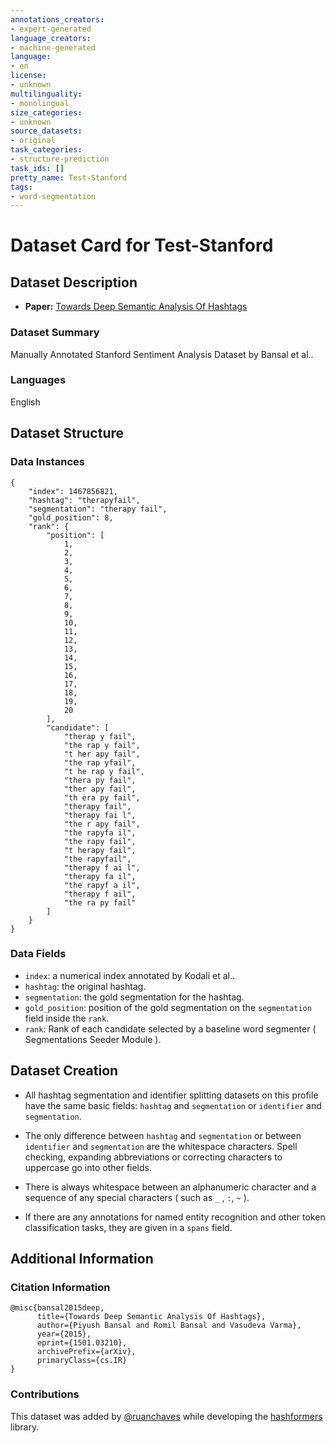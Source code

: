```yaml
---
annotations_creators:
- expert-generated
language_creators:
- machine-generated
language:
- en
license:
- unknown
multilinguality:
- monolingual
size_categories:
- unknown
source_datasets:
- original
task_categories:
- structure-prediction
task_ids: []
pretty_name: Test-Stanford
tags:
- word-segmentation
---
```


# Dataset Card for Test-Stanford

## Dataset Description

- **Paper:** [Towards Deep Semantic Analysis Of Hashtags](https://arxiv.org/abs/1501.03210)

### Dataset Summary

Manually Annotated Stanford Sentiment Analysis Dataset by Bansal et al..

### Languages

English

## Dataset Structure

### Data Instances

```
{
    "index": 1467856821,
    "hashtag": "therapyfail",
    "segmentation": "therapy fail",
    "gold_position": 8,
    "rank": {
        "position": [
            1,
            2,
            3,
            4,
            5,
            6,
            7,
            8,
            9,
            10,
            11,
            12,
            13,
            14,
            15,
            16,
            17,
            18,
            19,
            20
        ],
        "candidate": [
            "therap y fail",
            "the rap y fail",
            "t her apy fail",
            "the rap yfail",
            "t he rap y fail",
            "thera py fail",
            "ther apy fail",
            "th era py fail",
            "therapy fail",
            "therapy fai l",
            "the r apy fail",
            "the rapyfa il",
            "the rapy fail",
            "t herapy fail",
            "the rapyfail",
            "therapy f ai l",
            "therapy fa il",
            "the rapyf a il",
            "therapy f ail",
            "the ra py fail"
        ]
    }
}
```

### Data Fields

- `index`: a numerical index annotated by Kodali et al..
- `hashtag`: the original hashtag.
- `segmentation`: the gold segmentation for the hashtag.
- `gold_position`: position of the gold segmentation on the `segmentation` field inside the `rank`.
- `rank`: Rank of each candidate selected by a baseline word segmenter ( Segmentations Seeder Module ).

## Dataset Creation

- All hashtag segmentation and identifier splitting datasets on this profile have the same basic fields: `hashtag` and `segmentation` or `identifier` and `segmentation`.

- The only difference between `hashtag` and `segmentation` or between `identifier` and `segmentation` are the whitespace characters. Spell checking, expanding abbreviations or correcting characters to uppercase go into other fields.

- There is always whitespace between an alphanumeric character and a sequence of any special characters ( such as `_` , `:`, `~` ). 

- If there are any annotations for named entity recognition and other token classification tasks, they are given in a `spans` field.

## Additional Information


### Citation Information

```
@misc{bansal2015deep,
      title={Towards Deep Semantic Analysis Of Hashtags}, 
      author={Piyush Bansal and Romil Bansal and Vasudeva Varma},
      year={2015},
      eprint={1501.03210},
      archivePrefix={arXiv},
      primaryClass={cs.IR}
}
```

### Contributions

This dataset was added by [@ruanchaves](https://github.com/ruanchaves) while developing the [hashformers](https://github.com/ruanchaves/hashformers) library.